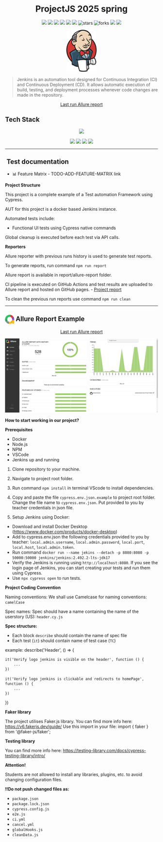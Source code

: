 <h1 align="center">ProjectJS 2025 spring</h1>
<p align="center">
  <img src="https://img.shields.io/github/commit-activity/m/RedRoverSchool/JenkinsQA_JS_2025_spring">
  <img src="https://img.shields.io/github/last-commit/RedRoverSchool/JenkinsQA_JS_2025_spring">
  <img src="https://img.shields.io/github/contributors/RedRoverSchool/JenkinsQA_JS_2025_spring">
  <img src="https://github.com/RedRoverSchool/JenkinsQA_JS_2025_spring/actions/workflows/parallel.yml/badge.svg">
  <img src="https://img.shields.io/github/issues/RedRoverSchool/JenkinsQA_JS_2025_spring">
  <img src="https://img.shields.io/github/issues-pr/RedRoverSchool/JenkinsQA_JS_2025_spring">
  <img src="https://img.shields.io/github/stars/RedRoverSchool/JenkinsQA_JS_2025_spring" alt="stars" />
  <img src="https://img.shields.io/github/forks/RedRoverSchool/JenkinsQA_JS_2025_spring" alt="forks" />
  <img src="https://img.shields.io/badge/cypress-14.1.0-brightgreen">
  <img src="https://img.shields.io/badge/PRs-welcome-brightgreen.svg?style=shields"/>
</p>

<p align="center">
  <img src="media/jenkins.svg" alt="Jenkins logo" width="100"/>
</p>

> Jenkins is an automation tool designed for Continuous Integration (CI) and Continuous Deployment (CD). It allows automatic execution of build, testing, and deployment processes whenever code changes are made in the repository.

<p align="center">
<a href="https://RedRoverSchool.github.io/JenkinsQA_JS_2025_spring"> Last run Allure report</a>
</p>


## Tech Stack
<p align="center">
  <img src="https://forthebadge.com/images/badges/made-with-javascript.svg"/>
</p>
<p align="center">
  <img src="https://img.shields.io/badge/RUNS%20WITH%20GITHUB%20ACTIONS-BLUE?style=for-the-badge"/>
  <img src="https://img.shields.io/badge/RUNS%20ON%20DOCKER%20CONTAINER-BLUE?style=for-the-badge"/>
  <img src="https://img.shields.io/badge/Docker-2496ED?style=for-the-badge&logo=docker&logoColor=white"/>
  <img src="https://img.shields.io/badge/Allure-EB5A5A?style=for-the-badge"/>
</p>

____
<a id="cases"></a>
## ️ Test documentation

- 📊 Feature Matrix - TODO-ADD-FEATURE-MATRIX link


**Project Structure**

This project is a complete example of a Test automation Framework using Cypress.

AUT for this project is a docker based Jenkins instance.

Automated tests include:

- Functional UI tests using Cypress native commands

Global cleanup is executed before each test via API calls.

**Reporters**

Allure reporter with previous runs history is used to generate test reports.

To generate reports, run command ```npm run report```

Allure report is available in report/allure-report folder.

CI pipeline is executed on GitHub Actions and test results are uploaded to Allure report and hosted on GitHub pages. - [Project report](https://RedRoverSchool.github.io/JenkinsQA_JS_2025_spring)

To clean the previous run reports use command ```npm run clean```

____
<a id="allureReport"></a>
## <img width="30" style="vertical-align:middle" title="Allure Report" src="media/allure.svg"> Allure Report Example

<p align="center">
<a href="https://RedRoverSchool.github.io/JenkinsQA_JS_2025_spring"> Last run Allure report</a>
</p>

<p align="center">
  <img title="Allure Report" src="media/allure-report.png">
</p>

**How to start working in our project?**

**Prerequisites**

- Docker
- Node.js
- NPM
- VSCode
- Jenkins up and running

1. Clone repository to your machine.

2. Navigate to project root folder.

3. Run command ```npm install``` in terminal VScode to install dependencies.

4. Copy and paste the file ```cypress.env.json.example``` to project root folder. Сhange the file name to ```cypress.env.json```. Put provided to you by teacher credentials in json file.

5. Setup Jenkins using Docker:

- Download and install Docker Desktop (https://www.docker.com/products/docker-desktop)
- Add to cypress.env.json the following credentials provided to you by teacher: ```local.admin.username```, ```local.admin.password```, ```local.port```, ```local.host```, ```local.admin.token```.
- Run command `docker run --name jekins --detach -p 8080:8080 -p 50000:50000 jenkins/jenkins:2.492.2-lts-jdk17`
- Verify the Jenkins is running using ```http://localhost:8080```. If you see the login page of Jenkins, you can start creating your tests and run them using Cypress. 
- Use ```npx cypress open```  to run tests.

**Project Coding Convention**

Naming conventions:
We shall use Camelcase for naming conventions: ```camelCase```

Spec names:
Spec should have a name containing the name of the userstory (US): ```header.cy.js``` 


**Spec structure:**

- Each block ```describe``` should contain the name of spec file
- Each test (```it```) should contain name of test case (```TC```) 

example:
describe('Header', () => {

    it('Verify logo jenkins is visible on the header', function () {
        ...
    })

    it('Verify logo jenkins is clickable and redirects to homePage', function () {
        ...
    })
}) 

**Faker library**

The project utilises Faker.js library. You can find more info here: https://v6.fakerjs.dev/guide/
Use this import in your file: 
import { faker } from '@faker-js/faker';

**Testing library**

You can find more info here: https://testing-library.com/docs/cypress-testing-library/intro/

**Attention!**

Students are not allowed to install any libraries, plugins, etc. to avoid changing configuration files. 

**!!Do not push changed files as:**

- ```package.json```
- ```package.lock.json```
- ```cypress.config.js```
- ```e2e.js```
- ```ci.yml```
- ```cancel.yml```
- ```globalHooks.js```
- ```cleanData.js```